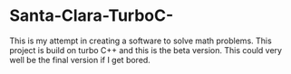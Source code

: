 # Santa-Clara-TurboC-
This is my attempt in creating a software to solve math problems. This project is build on turbo C++ and this is the beta version. This could very well be the final version if I get bored.

 
